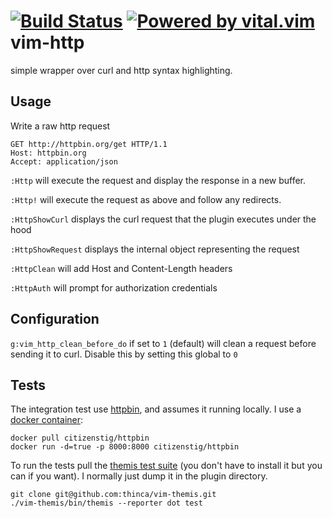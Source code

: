 [![Build Status](https://travis-ci.org/nicwest/vim-http.svg?branch=master)](https://travis-ci.org/nicwest/vim-http)
[![Powered by vital.vim](https://img.shields.io/badge/powered%20by-vital.vim-80273f.svg)](https://github.com/vim-jp/vital.vim)
vim-http
========

simple wrapper over curl and http syntax highlighting.


Usage
------

Write a raw http request

```http
GET http://httpbin.org/get HTTP/1.1
Host: httpbin.org
Accept: application/json
```

`:Http` will execute the request and display the response in a new buffer.

`:Http!` will execute the request as above and follow any redirects.

`:HttpShowCurl` displays the curl request that the plugin executes under the 
hood

`:HttpShowRequest` displays the internal object representing the request

`:HttpClean` will add Host and Content-Length headers

`:HttpAuth` will prompt for authorization credentials


Configuration
-------------

`g:vim_http_clean_before_do` if set to `1` (default) will clean a request before
sending it to curl. Disable this by setting this global to `0`


Tests
-----

The integration test use [httpbin](https://httpbin.org/), and assumes it
running locally. I use a 
[docker container](https://github.com/citizen-stig/dockerhttpbin):

```
docker pull citizenstig/httpbin
docker run -d=true -p 8000:8000 citizenstig/httpbin
```

To run the tests pull the 
[themis test suite](https://github.com/thinca/vim-themis) 
(you don't have to install it but you can if you want). I normally just dump it
in the plugin directory.

```
git clone git@github.com:thinca/vim-themis.git
./vim-themis/bin/themis --reporter dot test
```
